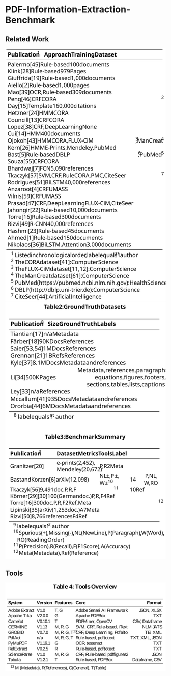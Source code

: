 # PDF-Information-Extraction-Benchmark


## Related Work
![Alt text](./images/rel2.svg)
<img src="./images/rel1.svg">

## Tools
<img src="./images/tools.svg">

